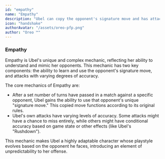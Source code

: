 ```yaml
---
id: "empathy"
name: "Empathy"
description: "Ubel can copy the opponent's signature move and has attacks with variable accuracy."
icon: "handshake"
authorAvatar: "/assets/oreo-pfp.png"
author: "Oreo ™️"
---
```


### Empathy

Empathy is Ubel's unique and complex mechanic, reflecting her ability to understand and mimic her opponents. This mechanic has two key components: the ability to learn and use the opponent's signature move, and attacks with varying degrees of accuracy.

The core mechanics of Empathy are:

-   After a set number of turns have passed in a match against a specific opponent, Ubel gains the ability to use that opponent's unique "signature move." This copied move functions according to its original rules.
-   Ubel's own attacks have varying levels of accuracy. Some attacks might have a chance to miss entirely, while others might have conditional accuracy based on game state or other effects (like Ubel's "Rushdown").

This mechanic makes Ubel a highly adaptable character whose playstyle evolves based on the opponent he faces, introducing an element of unpredictability to her offense.